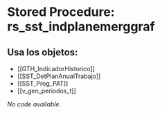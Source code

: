 # Stored Procedure: rs_sst_indplanemerggraf

## Usa los objetos:
- [[GTH_IndicadorHistorico]]
- [[SST_DetPlanAnualTrabajo]]
- [[SST_Prog_PAT]]
- [[v_gen_periodos_t]]

*No code available.*
